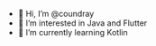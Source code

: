 - 👋 Hi, I’m @coundray
- 👀 I’m interested in Java and Flutter
- 🌱 I’m currently learning Kotlin


<!---
coundray/coundray is a ✨ special ✨ repository because its `README.md` (this file) appears on your GitHub profile.
You can click the Preview link to take a look at your changes.
--->

